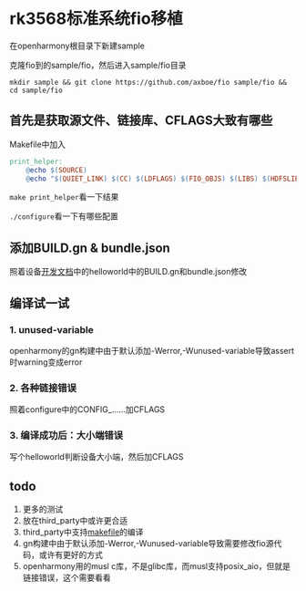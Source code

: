 # rk3568标准系统fio移植

在openharmony根目录下新建sample

克隆fio到的sample/fio，然后进入sample/fio目录

```mkdir sample && git clone https://github.com/axboe/fio sample/fio && cd sample/fio```

## 首先是获取源文件、链接库、CFLAGS大致有哪些

Makefile中加入

``````makefile
print_helper:
	@echo $(SOURCE)
	@echo "$(QUIET_LINK) $(CC) $(LDFLAGS) $(FIO_OBJS) $(LIBS) $(HDFSLIB)"
``````

```make print_helper```看一下结果

```./configure```看一下有哪些配置

## 添加BUILD.gn & bundle.json

照着设备[开发文档](https://docs.openharmony.cn/pages/v3.2/zh-cn/device-dev/quick-start/quickstart-pkg-3568-helloworld.md/)中的helloworld中的BUILD.gn和bundle.json修改

## 编译试一试

### 1. unused-variable

openharmony的gn构建中由于默认添加-Werror,-Wunused-variable导致assert时warning变成error

### 2. 各种链接错误

照着configure中的CONFIG_......加CFLAGS

### 3. 编译成功后：大小端错误

写个helloworld判断设备大小端，然后加CFLAGS

## todo

1. 更多的测试
2. 放在third_party中或许更合适
3. third_party中支持[makefile](https://docs.openharmony.cn/pages/v3.2/zh-cn/device-dev/porting/porting-thirdparty-makefile.md/)的编译
4. gn构建中由于默认添加-Werror,-Wunused-variable导致需要修改fio源代码，或许有更好的方式
5. openharmony用的musl c库，不是glibc库，而musl支持posix_aio，但就是链接错误，这个需要看看

